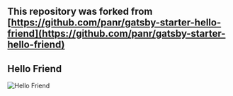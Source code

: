 ## This repository was forked from [https://github.com/panr/gatsby-starter-hello-friend](https://github.com/panr/gatsby-starter-hello-friend)

## Hello Friend

![Hello Friend](https://github.com/panr/hugo-theme-hello-friend/blob/master/images/screenshot.png?raw=true)

